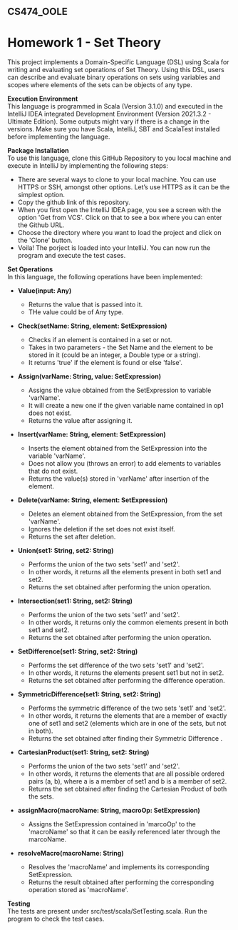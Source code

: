 ## CS474_OOLE
# Homework 1 - Set Theory

This project implements a Domain-Specific Language (DSL) using Scala for writing and evaluating set operations of Set Theory. Using this DSL, users can describe and evaluate binary operations on sets using variables and scopes where elements of the sets can be objects of any type.

**Execution Environment**<br>
This language is programmed in Scala (Version 3.1.0) and executed in the IntelliJ IDEA integrated Development Environment (Version 2021.3.2 - Ultimate Edition). Some outputs might vary if there is a change in the versions. Make sure you have Scala, IntelliJ, SBT and ScalaTest installed before implementing the language.

**Package Installation**<br>
To use this language, clone this GitHub Repository to you local machine and execute in IntelliJ by implementing the following steps:
- There are several ways to clone to your local machine. You can use HTTPS or SSH, amongst other options. Let’s use HTTPS as it can be the simplest option. 
- Copy the github link of this repository.
- When you first open the IntelliJ IDEA page, you see a screen with the  option 'Get from VCS'. Click on that to see a box where you can enter the Github URL. 
- Choose the directory where you want to load the project and click  on the 'Clone' button.
- Voila! The porject is loaded into your IntelliJ. You can now run the program and execute the test cases.

**Set Operations**
<br>In this language, the following operations have been implemented:<br>
- **Value(input: Any)**<br>
  - Returns the value that is passed into it.
  - THe value could be of Any type.

- **Check(setName: String, element: SetExpression)**<br>
  - Checks if an element is contained in a set or not. 
  - Takes in two parameters - the Set Name and the element to be stored in it (could be an integer, a Double type or a string). 
  - It returns 'true' if the element is found or else 'false'.

- **Assign(varName: String, value: SetExpression)**<br>
  - Assigns the value obtained from the SetExpression to variable 'varName'. 
  - It will create a new one if the given variable name contained in op1 does not exist. 
  - Returns the value after assigning it.

- **Insert(varName: String, element: SetExpression)**<br> 
  - Inserts the element obtained from the SetExpression into the variable 'varName'.  
  - Does not allow you (throws an error) to add elements to variables that do not exist. 
  - Returns the value(s) stored in 'varName' after insertion of the element.

- **Delete(varName: String, element: SetExpression)**<br> 
  - Deletes an element obtained from the SetExpression, from the set 'varName'.
  - Ignores the deletion if the set does not exist itself.
  - Returns the set after deletion.
   
- **Union(set1: String, set2: String)**<br> 
  - Performs the union of the two sets 'set1' and 'set2'.
  - In other words, it returns all the elements present in both set1 and set2.
  - Returns the set obtained after performing the union operation.

- **Intersection(set1: String, set2: String)**<br> 
  - Performs the union of the two sets 'set1' and 'set2'.
  - In other words, it returns only the common elements present in both set1 and set2.
  - Returns the set obtained after performing the union operation.

- **SetDifference(set1: String, set2: String)**<br> 
  - Performs the set difference of the two sets 'set1' and 'set2'.
  - In other words, it returns the elements present set1 but not in set2.
  - Returns the set obtained after performing the difference operation.

- **SymmetricDifference(set1: String, set2: String)**<br> 
  - Performs the symmetric difference of the two sets 'set1' and 'set2'.
  - In other words, it returns the elements  that are a member of exactly one of set1 and set2 (elements which are in one of the sets, but not in both).
  - Returns the set obtained after finding their Symmetric Difference .

- **CartesianProduct(set1: String, set2: String)**<br> 
  - Performs the union of the two sets 'set1' and 'set2'.
  - In other words, it returns the elements that are all possible ordered pairs (a, b), where a is a member of set1 and b is a member of set2.
  - Returns the set obtained after finding the Cartesian Product of both the sets.

- **assignMacro(macroName: String, macroOp: SetExpression)**<br> 
  - Assigns the SetExpression contained in 'marcoOp' to the 'macroName' so that it can be easily referenced later through the marcoName.

- **resolveMacro(macroName: String)**<br> 
  - Resolves the 'macroName' and implements its corresponding SetExpression.
  - Returns the result obtained after performing the corresponding operation stored as 'macroName'.

**Testing**<br>
The tests are present under src/test/scala/SetTesting.scala. Run the program to check the test cases. 
